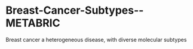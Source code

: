 # Breast-Cancer-Subtypes--METABRIC
Breast cancer a heterogeneous disease, with diverse molecular subtypes 
